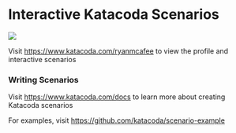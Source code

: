 # Interactive Katacoda Scenarios

[![](http://shields.katacoda.com/katacoda/ryanmcafee/count.svg)](https://www.katacoda.com/ryanmcafee "Get your profile on Katacoda.com")

Visit https://www.katacoda.com/ryanmcafee to view the profile and interactive scenarios

### Writing Scenarios
Visit https://www.katacoda.com/docs to learn more about creating Katacoda scenarios

For examples, visit https://github.com/katacoda/scenario-example
